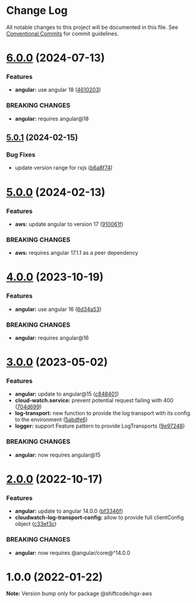 # Change Log

All notable changes to this project will be documented in this file.
See [Conventional Commits](https://conventionalcommits.org) for commit guidelines.

# [6.0.0](https://github.com/shiftcode/sc-ng-commons-public/compare/@shiftcode/ngx-aws@5.0.1...@shiftcode/ngx-aws@6.0.0) (2024-07-13)

### Features

- **angular:** use angular 18 ([4610203](https://github.com/shiftcode/sc-ng-commons-public/commit/46102035f219c1c54cd5799879216cfd3e15f32e))

### BREAKING CHANGES

- **angular:** requires angular@18

## [5.0.1](https://github.com/shiftcode/sc-ng-commons-public/compare/@shiftcode/ngx-aws@5.0.0...@shiftcode/ngx-aws@5.0.1) (2024-02-15)

### Bug Fixes

- update version range for rxjs ([b6a8f74](https://github.com/shiftcode/sc-ng-commons-public/commit/b6a8f748168eaeb8079e67e18641fe242692b8cb))

# [5.0.0](https://github.com/shiftcode/sc-ng-commons-public/compare/@shiftcode/ngx-aws@4.0.0...@shiftcode/ngx-aws@5.0.0) (2024-02-13)

### Features

- **aws:** update angular to version 17 ([910061f](https://github.com/shiftcode/sc-ng-commons-public/commit/910061fdfe9bfc0ab9e43725ef77a8ffc994f626))

### BREAKING CHANGES

- **aws:** requires angular 17.1.1 as a peer dependency

# [4.0.0](https://github.com/shiftcode/sc-ng-commons-public/compare/@shiftcode/ngx-aws@3.0.0...@shiftcode/ngx-aws@4.0.0) (2023-10-19)

### Features

- **angular:** use angular 16 ([6d34a53](https://github.com/shiftcode/sc-ng-commons-public/commit/6d34a534d7ce2a88f2ecfee6429b226ce493d20b))

### BREAKING CHANGES

- **angular:** requires angular@16

# [3.0.0](https://github.com/shiftcode/sc-ng-commons-public/compare/@shiftcode/ngx-aws@2.0.0...@shiftcode/ngx-aws@3.0.0) (2023-05-02)

### Features

- **angular:** update to angular@15 ([c848401](https://github.com/shiftcode/sc-ng-commons-public/commit/c848401fc4776d87dbbfa3892062f7efefcf742a))
- **cloud-watch.service:** prevent potential request failing with 400 ([704d699](https://github.com/shiftcode/sc-ng-commons-public/commit/704d6993a8073ed3a84b46d3cb4ae64b7f301a0f))
- **log-transport:** new function to provide the log transport with its config to the environment ([5abdfe6](https://github.com/shiftcode/sc-ng-commons-public/commit/5abdfe6fdf7d7383316c31d59bf135680dc07567))
- **logger:** support Feature pattern to provide LogTransports ([9e97248](https://github.com/shiftcode/sc-ng-commons-public/commit/9e972485fed0fabfee6f537357a38b215c5732db))

### BREAKING CHANGES

- **angular:** now requires angular@15

# [2.0.0](https://github.com/shiftcode/sc-ng-commons-public/compare/@shiftcode/ngx-aws@1.0.0...@shiftcode/ngx-aws@2.0.0) (2022-10-17)

### Features

- **angular:** update to angular 14.0.0 ([bf3346f](https://github.com/shiftcode/sc-ng-commons-public/commit/bf3346fe8a2004666cc297dff0ab4d56e32a6418))
- **cloudwatch-log-transport-config:** allow to provide full clientConfig object ([c33ef3c](https://github.com/shiftcode/sc-ng-commons-public/commit/c33ef3c489090714e5eb2684910fefac54eaea52))

### BREAKING CHANGES

- **angular:** now requires @angular/core@^14.0.0

# 1.0.0 (2022-01-22)

**Note:** Version bump only for package @shiftcode/ngx-aws
